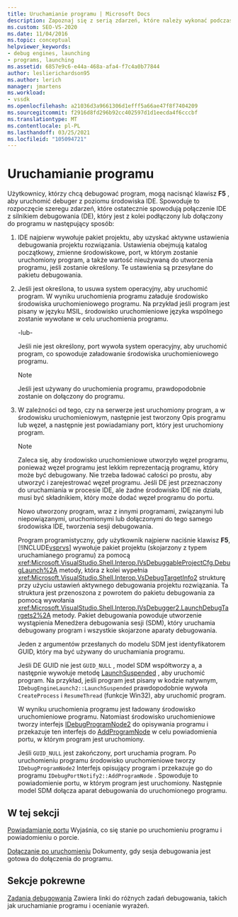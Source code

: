 ```yaml
---
title: Uruchamianie programu | Microsoft Docs
description: Zapoznaj się z serią zdarzeń, które należy wykonać podczas debugowania programu przy użyciu klawisza F5 w celu uruchomienia debugera z poziomu środowiska IDE.
ms.custom: SEO-VS-2020
ms.date: 11/04/2016
ms.topic: conceptual
helpviewer_keywords:
- debug engines, launching
- programs, launching
ms.assetid: 6857e9c6-e44a-468a-afa4-f7c4a0b77844
author: leslierichardson95
ms.author: lerich
manager: jmartens
ms.workload:
- vssdk
ms.openlocfilehash: a21036d3a9661306d1efff5a66ae47f8f7404209
ms.sourcegitcommit: f2916d8fd296b92cc402597d1d1eecda4f6cccbf
ms.translationtype: MT
ms.contentlocale: pl-PL
ms.lasthandoff: 03/25/2021
ms.locfileid: "105094721"
---
```

# <a name="launch-a-program"></a>Uruchamianie programu
Użytkownicy, którzy chcą debugować program, mogą nacisnąć klawisz **F5** , aby uruchomić debuger z poziomu środowiska IDE. Spowoduje to rozpoczęcie szeregu zdarzeń, które ostatecznie spowodują połączenie IDE z silnikiem debugowania (DE), który jest z kolei podłączony lub dołączony do programu w następujący sposób:

1. IDE najpierw wywołuje pakiet projektu, aby uzyskać aktywne ustawienia debugowania projektu rozwiązania. Ustawienia obejmują katalog początkowy, zmienne środowiskowe, port, w którym zostanie uruchomiony program, a także wartość nieużywaną do utworzenia programu, jeśli zostanie określony. Te ustawienia są przesyłane do pakietu debugowania.

2. Jeśli jest określona, to usuwa system operacyjny, aby uruchomić program. W wyniku uruchomienia programu załaduje środowisko środowiska uruchomieniowego programu. Na przykład jeśli program jest pisany w języku MSIL, środowisko uruchomieniowe języka wspólnego zostanie wywołane w celu uruchomienia programu.

    -lub-

    Jeśli nie jest określony, port wywoła system operacyjny, aby uruchomić program, co spowoduje załadowanie środowiska uruchomieniowego programu.

   > [!NOTE]
   > Jeśli jest używany do uruchomienia programu, prawdopodobnie zostanie on dołączony do programu.

3. W zależności od tego, czy na serwerze jest uruchomiony program, a w środowisku uruchomieniowym, następnie jest tworzony Opis programu lub węzeł, a następnie jest powiadamiany port, który jest uruchomiony program.

   > [!NOTE]
   > Zaleca się, aby środowisko uruchomieniowe utworzyło węzeł programu, ponieważ węzeł programu jest lekkim reprezentacją programu, który może być debugowany. Nie trzeba ładować całości po prostu, aby utworzyć i zarejestrować węzeł programu. Jeśli DE jest przeznaczony do uruchamiania w procesie IDE, ale żadne środowisko IDE nie działa, musi być składnikiem, który może dodać węzeł programu do portu.

   Nowo utworzony program, wraz z innymi programami, związanymi lub niepowiązanymi, uruchomionymi lub dołączonymi do tego samego środowiska IDE, tworzenia sesji debugowania.

   Program programistyczny, gdy użytkownik najpierw naciśnie klawisz **F5**, [!INCLUDE[vsprvs](../../code-quality/includes/vsprvs_md.md)] wywołuje pakiet projektu (skojarzony z typem uruchamianego programu) za pomocą <xref:Microsoft.VisualStudio.Shell.Interop.IVsDebuggableProjectCfg.DebugLaunch%2A> metody, która z kolei wypełnia <xref:Microsoft.VisualStudio.Shell.Interop.VsDebugTargetInfo2> strukturę przy użyciu ustawień aktywnego debugowania projektu rozwiązania. Ta struktura jest przenoszona z powrotem do pakietu debugowania za pomocą wywołania <xref:Microsoft.VisualStudio.Shell.Interop.IVsDebugger2.LaunchDebugTargets2%2A> metody. Pakiet debugowania powoduje utworzenie wystąpienia Menedżera debugowania sesji (SDM), który uruchamia debugowany program i wszystkie skojarzone aparaty debugowania.

   Jeden z argumentów przesłanych do modelu SDM jest identyfikatorem GUID, który ma być używany do uruchamiania programu.

   Jeśli DE GUID nie jest `GUID_NULL` , model SDM współtworzy a, a następnie wywołuje metodę [LaunchSuspended](../../extensibility/debugger/reference/idebugenginelaunch2-launchsuspended.md) , aby uruchomić program. Na przykład, jeśli program jest pisany w kodzie natywnym, `IDebugEngineLaunch2::LaunchSuspended` prawdopodobnie wywoła `CreateProcess` i `ResumeThread` (funkcje Win32), aby uruchomić program.

   W wyniku uruchomienia programu jest ładowany środowisko uruchomieniowe programu. Natomiast środowisko uruchomieniowe tworzy interfejs [IDebugProgramNode2](../../extensibility/debugger/reference/idebugprogramnode2.md) do opisywania programu i przekazuje ten interfejs do [AddProgramNode](../../extensibility/debugger/reference/idebugportnotify2-addprogramnode.md) w celu powiadomienia portu, w którym program jest uruchomiony.

   Jeśli `GUID_NULL` jest zakończony, port uruchamia program. Po uruchomieniu programu środowisko uruchomieniowe tworzy `IDebugProgramNode2` Interfejs opisujący program i przekazuje go do programu `IDebugPortNotify2::AddProgramNode` . Spowoduje to powiadomienie portu, w którym program jest uruchomiony. Następnie model SDM dołącza aparat debugowania do uruchomionego programu.

## <a name="in-this-section"></a>W tej sekcji
 [Powiadamianie portu](../../extensibility/debugger/notifying-the-port.md) Wyjaśnia, co się stanie po uruchomieniu programu i powiadomieniu o porcie.

 [Dołączanie po uruchomieniu](../../extensibility/debugger/attaching-after-a-launch.md) Dokumenty, gdy sesja debugowania jest gotowa do dołączenia do programu.

## <a name="related-sections"></a>Sekcje pokrewne
 [Zadania debugowania](../../extensibility/debugger/debugging-tasks.md) Zawiera linki do różnych zadań debugowania, takich jak uruchamianie programu i ocenianie wyrażeń.
